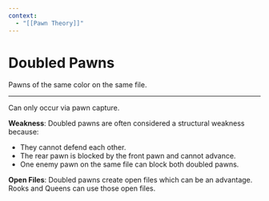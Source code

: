 ```yaml
---
context:
  - "[[Pawn Theory]]"
---
```


# Doubled Pawns

Pawns of the same color on the same file.

---

Can only occur via pawn capture.

**Weakness**: Doubled pawns are often considered a structural weakness because:

- They cannot defend each other.
- The rear pawn is blocked by the front pawn and cannot advance.
- One enemy pawn on the same file can block both doubled pawns.

**Open Files**: Doubled pawns create open files which can be an advantage. Rooks and Queens can use those open files.
